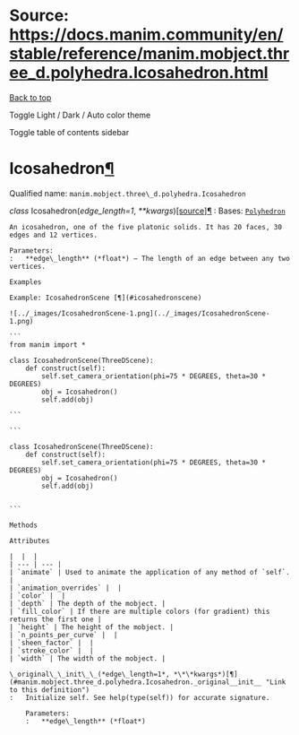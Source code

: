 # Source: https://docs.manim.community/en/stable/reference/manim.mobject.three_d.polyhedra.Icosahedron.html

[Back to top](#)

Toggle Light / Dark / Auto color theme

Toggle table of contents sidebar

Icosahedron[¶](#icosahedron "Link to this heading")
===================================================

Qualified name: `manim.mobject.three\_d.polyhedra.Icosahedron`

*class* Icosahedron(*edge\_length=1*, *\*\*kwargs*)[[source]](../_modules/manim/mobject/three_d/polyhedra.html#Icosahedron)[¶](#manim.mobject.three_d.polyhedra.Icosahedron "Link to this definition")
:   Bases: [`Polyhedron`](manim.mobject.three_d.polyhedra.Polyhedron.html#manim.mobject.three_d.polyhedra.Polyhedron "manim.mobject.three_d.polyhedra.Polyhedron")

    An icosahedron, one of the five platonic solids. It has 20 faces, 30 edges and 12 vertices.

    Parameters:
    :   **edge\_length** (*float*) – The length of an edge between any two vertices.

    Examples

    Example: IcosahedronScene [¶](#icosahedronscene)

    ![../_images/IcosahedronScene-1.png](../_images/IcosahedronScene-1.png)

    ```
    from manim import *

    class IcosahedronScene(ThreeDScene):
        def construct(self):
            self.set_camera_orientation(phi=75 * DEGREES, theta=30 * DEGREES)
            obj = Icosahedron()
            self.add(obj)

    ```

    ```

    class IcosahedronScene(ThreeDScene):
        def construct(self):
            self.set_camera_orientation(phi=75 * DEGREES, theta=30 * DEGREES)
            obj = Icosahedron()
            self.add(obj)


    ```

    Methods

    Attributes

    |  |  |
    | --- | --- |
    | `animate` | Used to animate the application of any method of `self`. |
    | `animation_overrides` |  |
    | `color` |  |
    | `depth` | The depth of the mobject. |
    | `fill_color` | If there are multiple colors (for gradient) this returns the first one |
    | `height` | The height of the mobject. |
    | `n_points_per_curve` |  |
    | `sheen_factor` |  |
    | `stroke_color` |  |
    | `width` | The width of the mobject. |

    \_original\_\_init\_\_(*edge\_length=1*, *\*\*kwargs*)[¶](#manim.mobject.three_d.polyhedra.Icosahedron._original__init__ "Link to this definition")
    :   Initialize self. See help(type(self)) for accurate signature.

        Parameters:
        :   **edge\_length** (*float*)